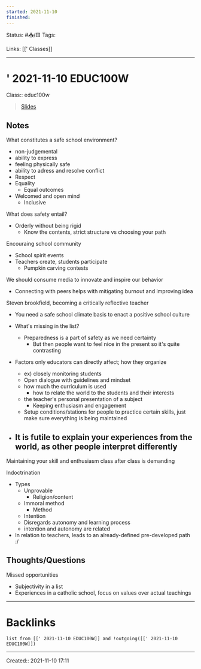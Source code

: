 ```yaml
---
started: 2021-11-10 
finished:
---
```

Status: #📥/🟨 
Tags:

Links: [[' Classes]]
___
# ' 2021-11-10 EDUC100W
Class:: educ100w
> [Slides]()
## Notes
What constitutes a safe school environment?
- non-judgemental 
- ability to express
- feeling physically safe
- ability to adress and resolve conflict
- Respect
- Equality
	- Equal outcomes
- Welcomed and open mind
	- Inclusive

What does safety entail?
- Orderly without being rigid
	- Know the contents, strict structure vs choosing your path

Encouraing school community
- School spirit events
- Teachers create, students participate
	- Pumpkin carving contests


We should consume media to innovate and inspire our behavior
- Connecting with peers helps with mitigating burnout and improving idea

Steven brookfield, becoming a critically reflective teacher

- You need a safe school climate basis to enact a positive school culture

- What's missing in the list?
	- Preparedness is a part of safety as we need certainty
		- But then people want to feel nice in the present so it's quite contrasting

- Factors only educators can directly affect; how they organize
	- ex) closely monitoring students
	- Open dialogue with guidelines and mindset
	- how much the curriculum is used
		- how to relate the world to the students and their interests
	- the teacher's personal presentation of a subject
		- Keeping enthusiasm and engagement
	- Setup conditions/stations for people to practice certain skills, just make sure everything is being maintained
- It is futile to explain your experiences from the world, as other people interpret differently
	- 

Maintaining your skill and enthusiasm class after class is demanding

Indoctrination
- Types
	- Unprovable
		- Religion/content
	- Immoral method
		- Method
	- Intention
	- Disregards autonomy and learning process
	- intention and autonomy are related
- In relation to teachers, leads to an already-defined pre-developed path :/

## Thoughts/Questions
Missed opportunities
- Subjectivity in a list
- Experiences in a catholic school, focus on values over actual teachings

___
# Backlinks
```dataview
list from [[' 2021-11-10 EDUC100W]] and !outgoing([[' 2021-11-10 EDUC100W]])
```
___

Created:: 2021-11-10 17:11
